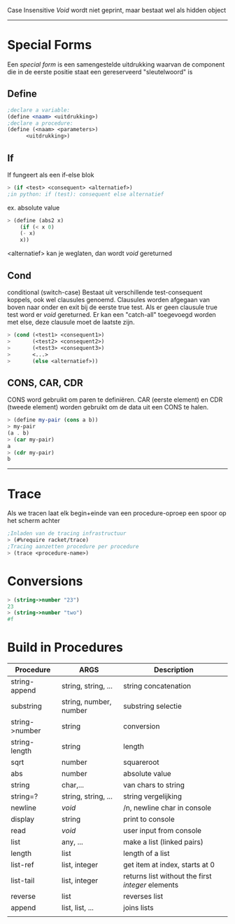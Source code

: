 Case Insensitive
_Void_ wordt niet geprint, maar bestaat wel als hidden object

---
# Special Forms
Een _special form_ is een samengestelde uitdrukking waarvan de component die in de eerste positie staat een gereserveerd "sleutelwoord" is
## Define
```scheme
;declare a variable:
(define <naam> <uitdrukking>)
;declare a procedure:
(define (<naam> <parameters>)
	  <uitdrukking>)
```
## If
If fungeert als een if-else blok
```scheme
> (if <test> <consequent> <alternatief>)
;in python: if (test): consequent else alternatief
```
ex. absolute value
```scheme
> (define (abs2 x)
  	(if (< x 0)
 	(- x)
 	x))
```
\<alternatief> kan je weglaten, dan wordt _void_ gereturned
## Cond
conditional (switch-case)
Bestaat uit verschillende test-consequent koppels, ook wel clausules genoemd.
Clausules worden afgegaan van boven naar onder en exit bij de eerste true test.
Als er geen clausule true test word er _void_ gereturned.
Er kan een "catch-all" toegevoegd worden met else, deze clausule moet de laatste zijn.
```scheme
> (cond (<test1> <consequent1>)
> 		(<test2> <consequent2>)
> 		(<test3> <consequent3>)
> 		<...>
> 		(else <alternatief>))
```

## CONS, CAR, CDR
CONS word gebruikt om paren te definiëren. CAR (eerste element) en CDR (tweede element) worden gebruikt om de data uit een CONS te halen.
```scheme
> (define my-pair (cons a b))
> my-pair
(a . b)
> (car my-pair)
a
> (cdr my-pair)
b
```


---
# Trace
Als we tracen laat elk begin+einde van een procedure-oproep een spoor op het scherm achter
```scheme
;Inladen van de tracing infrastructuur
> (#%require racket/trace)
;Tracing aanzetten procedure per procedure
> (trace <procedure-name>)
```

# Conversions
```scheme
> (string->number "23")
23
> (string->number "two")
#f
```

# Build in Procedures

| Procedure      | ARGS                   | Description                                       |
| -------------- | ---------------------- | ------------------------------------------------- |
| string-append  | string, string, ...    | string concatenation                              |
| substring      | string, number, number | substring selectie                                |
| string->number | string                 | conversion                                        |
| string-length  | string                 | length                                            |
| sqrt           | number                 | squareroot                                        |
| abs            | number                 | absolute value                                    |
| string         | char,...               | van chars to string                               |
| string=?       | string, string, ...    | string vergelijking                               |
| newline        | _void_                 | /n, newline char in console                       |
| display        | string                 | print to console                                  |
| read           | _void_                 | user input from console                           |
| list           | any, ...               | make a list (linked pairs)                        |
| length         | list                   | length of a list                                  |
| list-ref       | list, integer          | get item at index, starts at 0                    |
| list-tail      | list, integer          | returns list without the first _integer_ elements |
| reverse        | list                   | reverses list                                     |
| append         | list, list, ...        | joins lists                                       |
|                |                        |                                                   |
